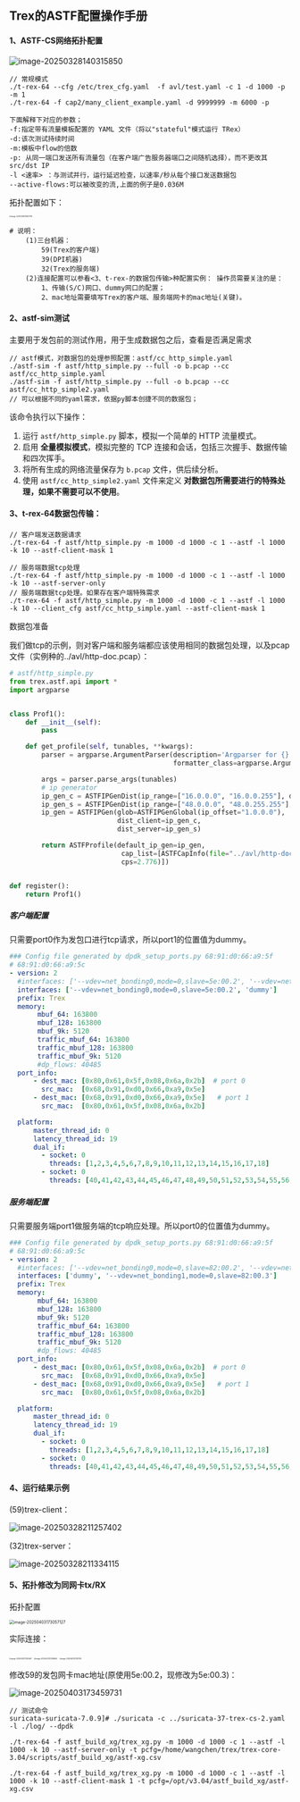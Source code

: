 ## Trex的ASTF配置操作手册



#### 1、ASTF-CS网络拓扑配置

![image-20250328140315850](../typora-image/image-20250328140315850.png)

```less
// 常规模式
./t-rex-64 --cfg /etc/trex_cfg.yaml  -f avl/test.yaml -c 1 -d 1000 -p -m 1
./t-rex-64 -f cap2/many_client_example.yaml -d 9999999 -m 6000 -p

下面解释下对应的参数；
-f:指定带有流量模板配置的 YAML 文件（将以"stateful"模式运行 TRex）
-d:该次测试持续时间
-m:模板中flow的倍数
-p: 从同一端口发送所有流量包（在客户端广告服务器端口之间随机选择），而不更改其
src/dst IP
-l <速率> ：与测试并行，运行延迟检查，以速率/秒从每个接口发送数据包
--active-flows:可以被改变的流,上面的例子是0.036M
```

拓扑配置如下：

<img src="../typora-image\image-20250328210607078.png" alt="image-20250328210607078" style="zoom:20%;" />

```apl
# 说明：
	(1)三台机器：
		59(Trex的客户端)
		39(DPI机器)
		32(Trex的服务端)
	(2)连接配置可以参看<3、t-rex-的数据包传输>种配置实例： 操作员需要关注的是：
		1、传输(S/C)网口、dummy网口的配置；
		2、mac地址需要填写Trex的客户端、服务端网卡的mac地址(关键)。
```



#### 2、astf-sim测试

主要用于发包前的测试作用，用于生成数据包之后，查看是否满足需求

```less
// astf模式，对数据包的处理参照配置：astf/cc_http_simple.yaml
./astf-sim -f astf/http_simple.py --full -o b.pcap --cc astf/cc_http_simple.yaml
./astf-sim -f astf/http_simple.py --full -o b.pcap --cc astf/cc_http_simple2.yaml
// 可以根据不同的yaml需求，依据py脚本创捷不同的数据包；
```

该命令执行以下操作：

1. 运行 `astf/http_simple.py` 脚本，模拟一个简单的 HTTP 流量模式。
2. 启用 **全量模拟模式**，模拟完整的 TCP 连接和会话，包括三次握手、数据传输和四次挥手。
3. 将所有生成的网络流量保存为 `b.pcap` 文件，供后续分析。
4. 使用 `astf/cc_http_simple2.yaml` 文件来定义 **对数据包所需要进行的特殊处理，如果不需要可以不使用**。



#### 3、t-rex-64数据包传输：

```less
// 客户端发送数据请求
./t-rex-64 -f astf/http_simple.py -m 1000 -d 1000 -c 1 --astf -l 1000 -k 10 --astf-client-mask 1

// 服务端数据tcp处理
./t-rex-64 -f astf/http_simple.py -m 1000 -d 1000 -c 1 --astf -l 1000 -k 10 --astf-server-only
// 服务端数据tcp处理。如果存在客户端特殊需求
./t-rex-64 -f astf/http_simple.py -m 1000 -d 1000 -c 1 --astf -l 1000 -k 10 --client_cfg astf/cc_http_simple.yaml --astf-client-mask 1
```

数据包准备

我们做tcp的示例，则对客户端和服务端都应该使用相同的数据包处理，以及pcap文件（实例种的../avl/http-doc.pcap）：

```python
# astf/http_simple.py
from trex.astf.api import *
import argparse


class Prof1():
    def __init__(self):
        pass

    def get_profile(self, tunables, **kwargs):
        parser = argparse.ArgumentParser(description='Argparser for {}'.format(os.path.basename(__file__)),
                                         formatter_class=argparse.ArgumentDefaultsHelpFormatter)

        args = parser.parse_args(tunables)
        # ip generator
        ip_gen_c = ASTFIPGenDist(ip_range=["16.0.0.0", "16.0.0.255"], distribution="seq")
        ip_gen_s = ASTFIPGenDist(ip_range=["48.0.0.0", "48.0.255.255"], distribution="seq")
        ip_gen = ASTFIPGen(glob=ASTFIPGenGlobal(ip_offset="1.0.0.0"),
                           dist_client=ip_gen_c,
                           dist_server=ip_gen_s)

        return ASTFProfile(default_ip_gen=ip_gen,
                            cap_list=[ASTFCapInfo(file="../avl/http-doc.pcap",  # 此处应该保证使用同样的数据包
                            cps=2.776)])


def register():
    return Prof1()
```



##### 客户端配置

只需要port0作为发包口进行tcp请求，所以port1的位置值为dummy。

```yaml
### Config file generated by dpdk_setup_ports.py 68:91:d0:66:a9:5f
# 68:91:d0:66:a9:5c 
- version: 2
  #interfaces: ['--vdev=net_bonding0,mode=0,slave=5e:00.2', '--vdev=net_bonding1,mode=0,slave=5e:00.3']
  interfaces: ['--vdev=net_bonding0,mode=0,slave=5e:00.2', 'dummy']
  prefix: Trex
  memory:
       mbuf_64: 163800
       mbuf_128: 163800
       mbuf_9k: 5120
       traffic_mbuf_64: 163800
       traffic_mbuf_128: 163800
       traffic_mbuf_9k: 5120
       #dp_flows: 40485
  port_info:
      - dest_mac: [0x80,0x61,0x5f,0x08,0x6a,0x2b]  # port 0
        src_mac:  [0x68,0x91,0xd0,0x66,0xa9,0x5e]
      - dest_mac: [0x68,0x91,0xd0,0x66,0xa9,0x5e]   # port 1
        src_mac:  [0x80,0x61,0x5f,0x08,0x6a,0x2b]

  platform:
      master_thread_id: 0
      latency_thread_id: 19
      dual_if:
        - socket: 0 
          threads: [1,2,3,4,5,6,7,8,9,10,11,12,13,14,15,16,17,18]
        - socket: 0 
          threads: [40,41,42,43,44,45,46,47,48,49,50,51,52,53,54,55,56,57]
```



##### 服务端配置

只需要服务端port1做服务端的tcp响应处理。所以port0的位置值为dummy。

```yaml
### Config file generated by dpdk_setup_ports.py 68:91:d0:66:a9:5f
# 68:91:d0:66:a9:5c 
- version: 2
  #interfaces: ['--vdev=net_bonding0,mode=0,slave=82:00.2', '--vdev=net_bonding1,mode=0,slave=82:00.3']
  interfaces: ['dummy', '--vdev=net_bonding1,mode=0,slave=82:00.3']
  prefix: Trex
  memory:
       mbuf_64: 163800
       mbuf_128: 163800
       mbuf_9k: 5120
       traffic_mbuf_64: 163800
       traffic_mbuf_128: 163800
       traffic_mbuf_9k: 5120
       #dp_flows: 40485
  port_info:
      - dest_mac: [0x80,0x61,0x5f,0x08,0x6a,0x2b]  # port 0
        src_mac:  [0x68,0x91,0xd0,0x66,0xa9,0x5e]
      - dest_mac: [0x68,0x91,0xd0,0x66,0xa9,0x5e]   # port 1
        src_mac:  [0x80,0x61,0x5f,0x08,0x6a,0x2b]

  platform:
      master_thread_id: 0
      latency_thread_id: 19
      dual_if:
        - socket: 0
          threads: [1,2,3,4,5,6,7,8,9,10,11,12,13,14,15,16,17,18]
        - socket: 0
          threads: [40,41,42,43,44,45,46,47,48,49,50,51,52,53,54,55,56,57]
```





#### 4、运行结果示例

(59)trex-client：

![image-20250328211257402](../typora-image\image-20250328211257402.png)

(32)trex-server：

![image-20250328211334115](../typora-image\image-20250328211334115.png)



#### 5、拓扑修改为同网卡tx/RX

拓扑配置

<img src="../typora-image/image-20250403173057127.png" alt="image-20250403173057127" style="zoom:50%;" />

实际连接：

<img src="../typora-image/image-20250403173255601.png" alt="image-20250403173255601" style="zoom:20%;" />

<img src="../typora-image/image-20250403173308664.png" alt="image-20250403173308664" style="zoom:20%;" />

<img src="../typora-image/image-20250403173317612.png" alt="image-20250403173317612" style="zoom:20%;" />

修改59的发包网卡mac地址(原使用5e:00.2，现修改为5e:00.3)：

![image-20250403173459731](../typora-image/image-20250403173459731.png)

```less
// 测试命令
suricata-suricata-7.0.9]# ./suricata -c ../suricata-37-trex-cs-2.yaml -l ./log/ --dpdk

./t-rex-64 -f astf_build_xg/trex_xg.py -m 1000 -d 1000 -c 1 --astf -l 1000 -k 10 --astf-server-only -t pcfg=/home/wangchen/trex/trex-core-3.04/scripts/astf_build_xg/astf-xg.csv

./t-rex-64 -f astf_build_xg/trex_xg.py -m 1000 -d 1000 -c 1 --astf -l 1000 -k 10 --astf-client-mask 1 -t pcfg=/opt/v3.04/astf_build_xg/astf-xg.csv
```

